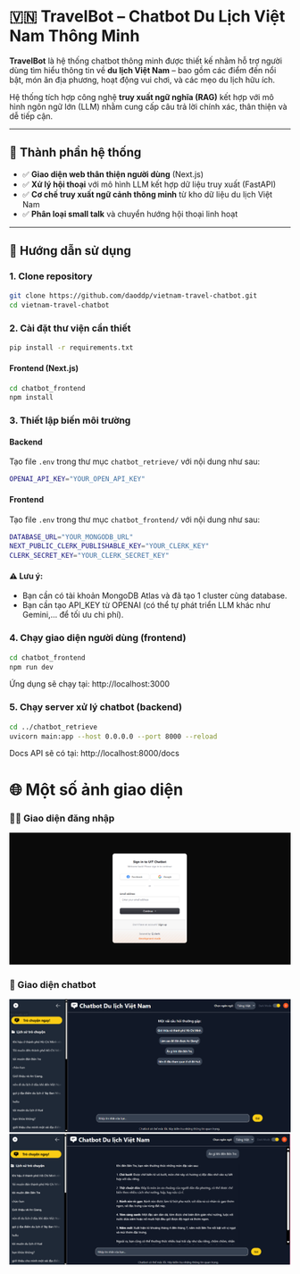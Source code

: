 # 🇻🇳 TravelBot – Chatbot Du Lịch Việt Nam Thông Minh

**TravelBot** là hệ thống chatbot thông minh được thiết kế nhằm hỗ trợ người dùng tìm hiểu thông tin về **du lịch Việt Nam** – bao gồm các điểm đến nổi bật, món ăn địa phương, hoạt động vui chơi, và các mẹo du lịch hữu ích.

Hệ thống tích hợp công nghệ **truy xuất ngữ nghĩa (RAG)** kết hợp với mô hình ngôn ngữ lớn (LLM) nhằm cung cấp câu trả lời chính xác, thân thiện và dễ tiếp cận.

---

## 🧩 Thành phần hệ thống

- ✅ **Giao diện web thân thiện người dùng** (Next.js)
- ✅ **Xử lý hội thoại** với mô hình LLM kết hợp dữ liệu truy xuất (FastAPI)
- ✅ **Cơ chế truy xuất ngữ cảnh thông minh** từ kho dữ liệu du lịch Việt Nam
- ✅ **Phân loại small talk** và chuyển hướng hội thoại linh hoạt

---

## 🚀 Hướng dẫn sử dụng

### 1. Clone repository
```bash
git clone https://github.com/daoddp/vietnam-travel-chatbot.git
cd vietnam-travel-chatbot
```
### 2. Cài đặt thư viện cần thiết
```bash
pip install -r requirements.txt
```
#### Frontend (Next.js)
```bash
cd chatbot_frontend
npm install
```
### 3. Thiết lập biến môi trường
#### Backend
Tạo file `.env` trong thư mục `chatbot_retrieve/` với nội dung như sau:
```bash
OPENAI_API_KEY="YOUR_OPEN_API_KEY"
```
#### Frontend
Tạo file `.env` trong thư mục `chatbot_frontend/` với nội dung như sau:
```bash
DATABASE_URL="YOUR_MONGODB_URL"
NEXT_PUBLIC_CLERK_PUBLISHABLE_KEY="YOUR_CLERK_KEY"
CLERK_SECRET_KEY="YOUR_CLERK_SECRET_KEY"
```
#### ⚠️ Lưu ý:
- Bạn cần có tài khoản MongoDB Atlas và đã tạo 1 cluster cùng database.
- Bạn cần tạo API_KEY từ OPENAI (có thể tự phát triển LLM khác như Gemini,... để tối ưu chi phí).

### 4. Chạy giao diện người dùng (frontend)
```bash
cd chatbot_frontend
npm run dev
```
Ứng dụng sẽ chạy tại: http://localhost:3000
### 5. Chạy server xử lý chatbot (backend)
```bash
cd ../chatbot_retrieve
uvicorn main:app --host 0.0.0.0 --port 8000 --reload
```
Docs API sẽ có tại: http://localhost:8000/docs

# 🌐 Một số ảnh giao diện
### 🧑‍💼 Giao diện đăng nhập
![Giao diện đăng nhập chatbot](./img_sys/giao_dien_dang_nhap.png)
### 💬 Giao diện chatbot
![Giao diện đăng nhập chatbot](./img_sys/giao_dien_chung.png)
![Giao diện đăng nhập chatbot](./img_sys/giao_dien_chatbot.png)
